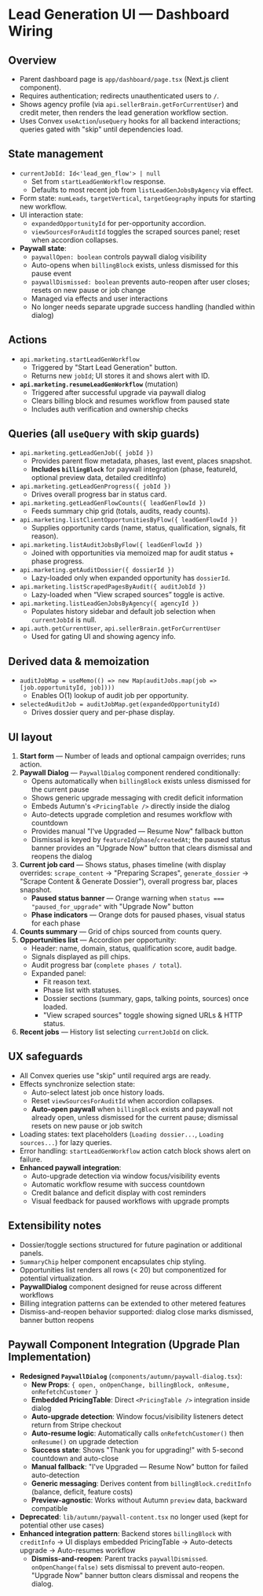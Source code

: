 # Lead Generation UI — Dashboard Wiring

## Overview
- Parent dashboard page is `app/dashboard/page.tsx` (Next.js client component).
- Requires authentication; redirects unauthenticated users to `/`.
- Shows agency profile (via `api.sellerBrain.getForCurrentUser`) and credit meter, then renders the lead generation workflow section.
- Uses Convex `useAction`/`useQuery` hooks for all backend interactions; queries gated with "skip" until dependencies load.

## State management
- `currentJobId: Id<'lead_gen_flow'> | null`
  - Set from `startLeadGenWorkflow` response.
  - Defaults to most recent job from `listLeadGenJobsByAgency` via effect.
- Form state: `numLeads`, `targetVertical`, `targetGeography` inputs for starting new workflow.
- UI interaction state:
  - `expandedOpportunityId` for per-opportunity accordion.
  - `viewSourcesForAuditId` toggles the scraped sources panel; reset when accordion collapses.
- **Paywall state**:
  - `paywallOpen: boolean` controls paywall dialog visibility
  - Auto-opens when `billingBlock` exists, unless dismissed for this pause event
  - `paywallDismissed: boolean` prevents auto-reopen after user closes; resets on new pause or job change
  - Managed via effects and user interactions
  - No longer needs separate upgrade success handling (handled within dialog)

## Actions
- `api.marketing.startLeadGenWorkflow`
  - Triggered by "Start Lead Generation" button.
  - Returns new `jobId`; UI stores it and shows alert with ID.
- **`api.marketing.resumeLeadGenWorkflow`** (mutation)
  - Triggered after successful upgrade via paywall dialog
  - Clears billing block and resumes workflow from paused state
  - Includes auth verification and ownership checks

## Queries (all `useQuery` with skip guards)
- `api.marketing.getLeadGenJob({ jobId })`
  - Provides parent flow metadata, phases, last event, places snapshot.
  - **Includes `billingBlock`** for paywall integration (phase, featureId, optional preview data, detailed creditInfo)
- `api.marketing.getLeadGenProgress({ jobId })`
  - Drives overall progress bar in status card.
- `api.marketing.getLeadGenFlowCounts({ leadGenFlowId })`
  - Feeds summary chip grid (totals, audits, ready counts).
- `api.marketing.listClientOpportunitiesByFlow({ leadGenFlowId })`
  - Supplies opportunity cards (name, status, qualification, signals, fit reason).
- `api.marketing.listAuditJobsByFlow({ leadGenFlowId })`
  - Joined with opportunities via memoized map for audit status + phase progress.
- `api.marketing.getAuditDossier({ dossierId })`
  - Lazy-loaded only when expanded opportunity has `dossierId`.
- `api.marketing.listScrapedPagesByAudit({ auditJobId })`
  - Lazy-loaded when “View scraped sources” toggle is active.
- `api.marketing.listLeadGenJobsByAgency({ agencyId })`
  - Populates history sidebar and default job selection when `currentJobId` is null.
- `api.auth.getCurrentUser`, `api.sellerBrain.getForCurrentUser`
  - Used for gating UI and showing agency info.

## Derived data & memoization
- `auditJobMap = useMemo(() => new Map(auditJobs.map(job => [job.opportunityId, job])))`
  - Enables O(1) lookup of audit job per opportunity.
- `selectedAuditJob = auditJobMap.get(expandedOpportunityId)`
  - Drives dossier query and per-phase display.

## UI layout
1. **Start form** — Number of leads and optional campaign overrides; runs action.
2. **Paywall Dialog** — `PaywallDialog` component rendered conditionally:
   - Opens automatically when `billingBlock` exists unless dismissed for the current pause
   - Shows generic upgrade messaging with credit deficit information
   - Embeds Autumn's `<PricingTable />` directly inside the dialog
   - Auto-detects upgrade completion and resumes workflow with countdown
   - Provides manual "I've Upgraded — Resume Now" fallback button
   - Dismissal is keyed by `featureId`/`phase`/`createdAt`; the paused status banner provides an "Upgrade Now" button that clears dismissal and reopens the dialog
3. **Current job card** — Shows status, phases timeline (with display overrides: `scrape_content` → "Preparing Scrapes", `generate_dossier` → "Scrape Content & Generate Dossier"), overall progress bar, places snapshot.
   - **Paused status banner** — Orange warning when `status === "paused_for_upgrade"` with "Upgrade Now" button
   - **Phase indicators** — Orange dots for paused phases, visual status for each phase
4. **Counts summary** — Grid of chips sourced from counts query.
5. **Opportunities list** — Accordion per opportunity:
   - Header: name, domain, status, qualification score, audit badge.
   - Signals displayed as pill chips.
   - Audit progress bar (`complete phases / total`).
   - Expanded panel:
     - Fit reason text.
     - Phase list with statuses.
     - Dossier sections (summary, gaps, talking points, sources) once loaded.
     - "View scraped sources" toggle showing signed URLs & HTTP status.
6. **Recent jobs** — History list selecting `currentJobId` on click.

## UX safeguards
- All Convex queries use "skip" until required args are ready.
- Effects synchronize selection state:
  - Auto-select latest job once history loads.
  - Reset `viewSourcesForAuditId` when accordion collapses.
  - **Auto-open paywall** when `billingBlock` exists and paywall not already open, unless dismissed for the current pause; dismissal resets on new pause or job switch
- Loading states: text placeholders (`Loading dossier...`, `Loading sources...`) for lazy queries.
- Error handling: `startLeadGenWorkflow` action catch block shows alert on failure.
- **Enhanced paywall integration**:
  - Auto-upgrade detection via window focus/visibility events
  - Automatic workflow resume with success countdown
  - Credit balance and deficit display with cost reminders
  - Visual feedback for paused workflows with upgrade prompts

## Extensibility notes
- Dossier/toggle sections structured for future pagination or additional panels.
- `SummaryChip` helper component encapsulates chip styling.
- Opportunities list renders all rows (< 20) but componentized for potential virtualization.
- **PaywallDialog** component designed for reuse across different workflows
- Billing integration patterns can be extended to other metered features
 - Dismiss-and-reopen behavior supported: dialog close marks dismissed, banner button reopens

## Paywall Component Integration (Upgrade Plan Implementation)
- **Redesigned `PaywallDialog`** (`components/autumn/paywall-dialog.tsx`):
  - **New Props**: `{ open, onOpenChange, billingBlock, onResume, onRefetchCustomer }`
  - **Embedded PricingTable**: Direct `<PricingTable />` integration inside dialog
  - **Auto-upgrade detection**: Window focus/visibility listeners detect return from Stripe checkout
  - **Auto-resume logic**: Automatically calls `onRefetchCustomer()` then `onResume()` on upgrade detection
  - **Success state**: Shows "Thank you for upgrading!" with 5-second countdown and auto-close
  - **Manual fallback**: "I've Upgraded — Resume Now" button for failed auto-detection
  - **Generic messaging**: Derives content from `billingBlock.creditInfo` (balance, deficit, feature costs)
  - **Preview-agnostic**: Works without Autumn `preview` data, backward compatible
- **Deprecated**: `lib/autumn/paywall-content.tsx` no longer used (kept for potential other use cases)
- **Enhanced integration pattern**: Backend stores `billingBlock` with `creditInfo` → UI displays embedded PricingTable → Auto-detects upgrade → Auto-resumes workflow
  - **Dismiss-and-reopen**: Parent tracks `paywallDismissed`. `onOpenChange(false)` sets dismissal to prevent auto-reopen. "Upgrade Now" banner button clears dismissal and reopens the dialog.
